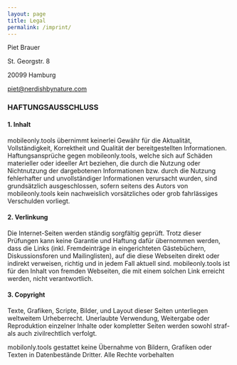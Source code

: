 ```yaml
---
layout: page
title: Legal
permalink: /imprint/
---
```


Piet Brauer

St. Georgstr. 8

20099 Hamburg

piet@nerdishbynature.com

### HAFTUNGSAUSSCHLUSS

#### 1. Inhalt
mobileonly.tools übernimmt keinerlei Gewähr für die Aktualität, Vollständigkeit, Korrektheit und Qualität der bereitgestellten Informationen. Haftungsansprüche gegen mobileonly.tools, welche sich auf Schäden materieller oder ideeller Art beziehen, die durch die Nutzung oder Nichtnutzung der dargebotenen Informationen bzw. durch die Nutzung fehlerhafter und unvollständiger Informationen verursacht wurden, sind grundsätzlich ausgeschlossen, sofern seitens des Autors von mobileonly.tools kein nachweislich vorsätzliches oder grob fahrlässiges Verschulden vorliegt.

#### 2. Verlinkung
Die Internet-Seiten werden ständig sorgfältig geprüft. Trotz dieser Prüfungen kann keine Garantie und Haftung dafür übernommen werden, dass die Links (inkl. Fremdeinträge in eingerichteten Gästebüchern, Diskussionsforen und Mailinglisten), auf die diese Webseiten direkt oder indirekt verweisen, richtig und in jedem Fall aktuell sind. mobileonly.tools ist für den Inhalt von fremden Webseiten, die mit einem solchen Link erreicht werden, nicht verantwortlich.

#### 3. Copyright
Texte, Grafiken, Scripte, Bilder, und Layout dieser Seiten unterliegen weltweitem Urheberrecht. Unerlaubte Verwendung, Weitergabe oder Reproduktion einzelner Inhalte oder kompletter Seiten werden sowohl straf- als auch zivilrechtlich verfolgt.

mobilonly.tools gestattet keine Übernahme von Bildern, Grafiken oder Texten in Datenbestände Dritter.
Alle Rechte vorbehalten

